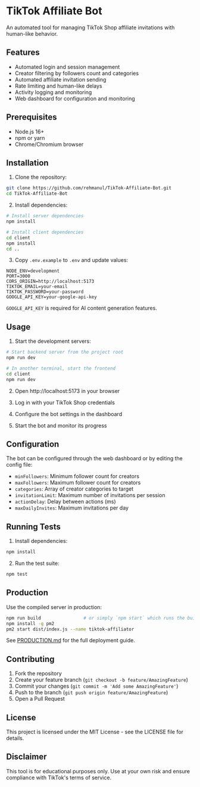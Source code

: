 # TikTok Affiliate Bot

An automated tool for managing TikTok Shop affiliate invitations with human-like behavior.

## Features

- Automated login and session management
- Creator filtering by followers count and categories
- Automated affiliate invitation sending
- Rate limiting and human-like delays
- Activity logging and monitoring
- Web dashboard for configuration and monitoring

## Prerequisites

- Node.js 16+ 
- npm or yarn
- Chrome/Chromium browser

## Installation

1. Clone the repository:
```bash
git clone https://github.com/rehmanul/TikTok-Affiliate-Bot.git
cd TikTok-Affiliate-Bot
```

2. Install dependencies:
```bash
# Install server dependencies
npm install

# Install client dependencies
cd client
npm install
cd ..
```

3. Copy `.env.example` to `.env` and update values:
```env
NODE_ENV=development
PORT=3000
CORS_ORIGIN=http://localhost:5173
TIKTOK_EMAIL=your-email
TIKTOK_PASSWORD=your-password
GOOGLE_API_KEY=your-google-api-key
```

`GOOGLE_API_KEY` is required for AI content generation features.

## Usage

1. Start the development servers:

```bash
# Start backend server from the project root
npm run dev

# In another terminal, start the frontend
cd client
npm run dev
```

2. Open http://localhost:5173 in your browser

3. Log in with your TikTok Shop credentials

4. Configure the bot settings in the dashboard

5. Start the bot and monitor its progress

## Configuration

The bot can be configured through the web dashboard or by editing the config file:

- `minFollowers`: Minimum follower count for creators
- `maxFollowers`: Maximum follower count for creators
- `categories`: Array of creator categories to target
- `invitationLimit`: Maximum number of invitations per session
- `actionDelay`: Delay between actions (ms)
- `maxDailyInvites`: Maximum invitations per day

## Running Tests

1. Install dependencies:
```bash
npm install
```

2. Run the test suite:
```bash
npm test
```


## Production

Use the compiled server in production:

```bash
npm run build                # or simply `npm start` which runs the build step automatically
npm install -g pm2
pm2 start dist/index.js --name tiktok-affiliator
```

See [PRODUCTION.md](PRODUCTION.md) for the full deployment guide.

## Contributing

1. Fork the repository
2. Create your feature branch (`git checkout -b feature/AmazingFeature`)
3. Commit your changes (`git commit -m 'Add some AmazingFeature'`)
4. Push to the branch (`git push origin feature/AmazingFeature`)
5. Open a Pull Request

## License

This project is licensed under the MIT License - see the LICENSE file for details.

## Disclaimer

This tool is for educational purposes only. Use at your own risk and ensure compliance with TikTok's terms of service.
